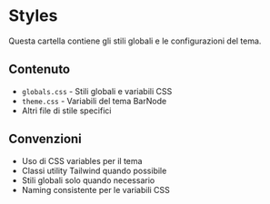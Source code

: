 # Styles

Questa cartella contiene gli stili globali e le configurazioni del tema.

## Contenuto

- `globals.css` - Stili globali e variabili CSS
- `theme.css` - Variabili del tema BarNode
- Altri file di stile specifici

## Convenzioni

- Uso di CSS variables per il tema
- Classi utility Tailwind quando possibile
- Stili globali solo quando necessario
- Naming consistente per le variabili CSS
